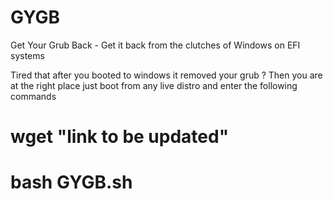 # GYGB
Get Your Grub Back - Get it back from the clutches of Windows on EFI systems


Tired that after you booted to windows it removed your grub ? Then you are at the right place just boot from any live distro
and enter the following commands

# wget "link to be updated"
# bash GYGB.sh
